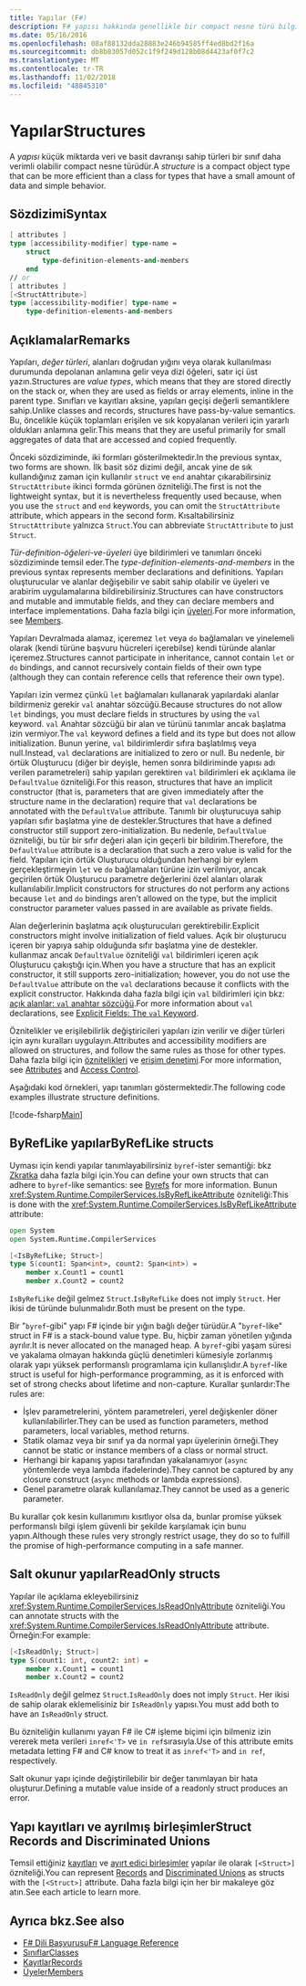 ```yaml
---
title: Yapılar (F#)
description: F# yapısı hakkında genellikle bir compact nesne türü bilgi türleri küçük miktarda veri ve basit davranışı için bir sınıf daha verimlidir.
ms.date: 05/16/2016
ms.openlocfilehash: 08af88132dda28883e246b94585ff4ed8bd2f16a
ms.sourcegitcommit: db8b83057d052c1f9f249d128b08d4423af0f7c2
ms.translationtype: MT
ms.contentlocale: tr-TR
ms.lasthandoff: 11/02/2018
ms.locfileid: "48845310"
---
```

# <a name="structures"></a><span data-ttu-id="08343-103">Yapılar</span><span class="sxs-lookup"><span data-stu-id="08343-103">Structures</span></span>

<span data-ttu-id="08343-104">A *yapısı* küçük miktarda veri ve basit davranışı sahip türleri bir sınıf daha verimli olabilir compact nesne türüdür.</span><span class="sxs-lookup"><span data-stu-id="08343-104">A *structure* is a compact object type that can be more efficient than a class for types that have a small amount of data and simple behavior.</span></span>

## <a name="syntax"></a><span data-ttu-id="08343-105">Sözdizimi</span><span class="sxs-lookup"><span data-stu-id="08343-105">Syntax</span></span>

```fsharp
[ attributes ]
type [accessibility-modifier] type-name =
    struct
        type-definition-elements-and-members
    end
// or
[ attributes ]
[<StructAttribute>]
type [accessibility-modifier] type-name =
    type-definition-elements-and-members
```

## <a name="remarks"></a><span data-ttu-id="08343-106">Açıklamalar</span><span class="sxs-lookup"><span data-stu-id="08343-106">Remarks</span></span>

<span data-ttu-id="08343-107">Yapıları, *değer türleri*, alanları doğrudan yığını veya olarak kullanılması durumunda depolanan anlamına gelir veya dizi öğeleri, satır içi üst yazın.</span><span class="sxs-lookup"><span data-stu-id="08343-107">Structures are *value types*, which means that they are stored directly on the stack or, when they are used as fields or array elements, inline in the parent type.</span></span> <span data-ttu-id="08343-108">Sınıfları ve kayıtları aksine, yapıları geçişi değerli semantiklere sahip.</span><span class="sxs-lookup"><span data-stu-id="08343-108">Unlike classes and records, structures have pass-by-value semantics.</span></span> <span data-ttu-id="08343-109">Bu, öncelikle küçük toplamları erişilen ve sık kopyalanan verileri için yararlı oldukları anlamına gelir.</span><span class="sxs-lookup"><span data-stu-id="08343-109">This means that they are useful primarily for small aggregates of data that are accessed and copied frequently.</span></span>

<span data-ttu-id="08343-110">Önceki sözdiziminde, iki formları gösterilmektedir.</span><span class="sxs-lookup"><span data-stu-id="08343-110">In the previous syntax, two forms are shown.</span></span> <span data-ttu-id="08343-111">İlk basit söz dizimi değil, ancak yine de sık kullandığınız zaman için kullanılır `struct` ve `end` anahtar çıkarabilirsiniz `StructAttribute` ikinci formda görünen özniteliği.</span><span class="sxs-lookup"><span data-stu-id="08343-111">The first is not the lightweight syntax, but it is nevertheless frequently used because, when you use the `struct` and `end` keywords, you can omit the `StructAttribute` attribute, which appears in the second form.</span></span> <span data-ttu-id="08343-112">Kısaltabilirsiniz `StructAttribute` yalnızca `Struct`.</span><span class="sxs-lookup"><span data-stu-id="08343-112">You can abbreviate `StructAttribute` to just `Struct`.</span></span>

<span data-ttu-id="08343-113">*Tür-definition-öğeleri-ve-üyeleri* üye bildirimleri ve tanımları önceki sözdiziminde temsil eder.</span><span class="sxs-lookup"><span data-stu-id="08343-113">The *type-definition-elements-and-members* in the previous syntax represents member declarations and definitions.</span></span> <span data-ttu-id="08343-114">Yapıları oluşturucular ve alanlar değişebilir ve sabit sahip olabilir ve üyeleri ve arabirim uygulamalarına bildirebilirsiniz.</span><span class="sxs-lookup"><span data-stu-id="08343-114">Structures can have constructors and mutable and immutable fields, and they can declare members and interface implementations.</span></span> <span data-ttu-id="08343-115">Daha fazla bilgi için [üyeleri](members/index.md).</span><span class="sxs-lookup"><span data-stu-id="08343-115">For more information, see [Members](members/index.md).</span></span>

<span data-ttu-id="08343-116">Yapıları Devralmada alamaz, içeremez `let` veya `do` bağlamaları ve yinelemeli olarak (kendi türüne başvuru hücreleri içerebilse) kendi türünde alanlar içeremez.</span><span class="sxs-lookup"><span data-stu-id="08343-116">Structures cannot participate in inheritance, cannot contain `let` or `do` bindings, and cannot recursively contain fields of their own type (although they can contain reference cells that reference their own type).</span></span>

<span data-ttu-id="08343-117">Yapıları izin vermez çünkü `let` bağlamaları kullanarak yapılardaki alanlar bildirmeniz gerekir `val` anahtar sözcüğü.</span><span class="sxs-lookup"><span data-stu-id="08343-117">Because structures do not allow `let` bindings, you must declare fields in structures by using the `val` keyword.</span></span> <span data-ttu-id="08343-118">`val` Anahtar sözcüğü bir alan ve türünü tanımlar ancak başlatma izin vermiyor.</span><span class="sxs-lookup"><span data-stu-id="08343-118">The `val` keyword defines a field and its type but does not allow initialization.</span></span> <span data-ttu-id="08343-119">Bunun yerine, `val` bildirimlerdir sıfıra başlatılmış veya null.</span><span class="sxs-lookup"><span data-stu-id="08343-119">Instead, `val` declarations are initialized to zero or null.</span></span> <span data-ttu-id="08343-120">Bu nedenle, bir örtük Oluşturucu (diğer bir deyişle, hemen sonra bildiriminde yapısı adı verilen parametreleri) sahip yapıları gerektiren `val` bildirimleri ek açıklama ile `DefaultValue` özniteliği.</span><span class="sxs-lookup"><span data-stu-id="08343-120">For this reason, structures that have an implicit constructor (that is, parameters that are given immediately after the structure name in the declaration) require that `val` declarations be annotated with the `DefaultValue` attribute.</span></span> <span data-ttu-id="08343-121">Tanımlı bir oluşturucuya sahip yapıları sıfır başlatma yine de destekler.</span><span class="sxs-lookup"><span data-stu-id="08343-121">Structures that have a defined constructor still support zero-initialization.</span></span> <span data-ttu-id="08343-122">Bu nedenle, `DefaultValue` özniteliği, bu tür bir sıfır değeri alan için geçerli bir bildirim.</span><span class="sxs-lookup"><span data-stu-id="08343-122">Therefore, the `DefaultValue` attribute is a declaration that such a zero value is valid for the field.</span></span> <span data-ttu-id="08343-123">Yapıları için örtük Oluşturucu olduğundan herhangi bir eylem gerçekleştirmeyin `let` ve `do` bağlamaları türüne izin verilmiyor, ancak geçirilen örtük Oluşturucu parametre değerlerini özel alanları olarak kullanılabilir.</span><span class="sxs-lookup"><span data-stu-id="08343-123">Implicit constructors for structures do not perform any actions because `let` and `do` bindings aren’t allowed on the type, but the implicit constructor parameter values passed in are available as private fields.</span></span>

<span data-ttu-id="08343-124">Alan değerlerinin başlatma açık oluşturucuları gerektirebilir.</span><span class="sxs-lookup"><span data-stu-id="08343-124">Explicit constructors might involve initialization of field values.</span></span> <span data-ttu-id="08343-125">Açık bir oluşturucu içeren bir yapıya sahip olduğunda sıfır başlatma yine de destekler. kullanmaz ancak `DefaultValue` özniteliği `val` bildirimleri içeren açık Oluşturucu çakıştığı için.</span><span class="sxs-lookup"><span data-stu-id="08343-125">When you have a structure that has an explicit constructor, it still supports zero-initialization; however, you do not use the `DefaultValue` attribute on the `val` declarations because it conflicts with the explicit constructor.</span></span> <span data-ttu-id="08343-126">Hakkında daha fazla bilgi için `val` bildirimleri için bkz: [açık alanlar: `val` anahtar sözcüğü](members/explicit-fields-the-val-keyword.md).</span><span class="sxs-lookup"><span data-stu-id="08343-126">For more information about `val` declarations, see [Explicit Fields: The `val` Keyword](members/explicit-fields-the-val-keyword.md).</span></span>

<span data-ttu-id="08343-127">Öznitelikler ve erişilebilirlik değiştiricileri yapıları izin verilir ve diğer türleri için aynı kuralları uygulayın.</span><span class="sxs-lookup"><span data-stu-id="08343-127">Attributes and accessibility modifiers are allowed on structures, and follow the same rules as those for other types.</span></span> <span data-ttu-id="08343-128">Daha fazla bilgi için [öznitelikleri](attributes.md) ve [erişim denetimi](access-control.md).</span><span class="sxs-lookup"><span data-stu-id="08343-128">For more information, see [Attributes](attributes.md) and [Access Control](access-control.md).</span></span>

<span data-ttu-id="08343-129">Aşağıdaki kod örnekleri, yapı tanımları göstermektedir.</span><span class="sxs-lookup"><span data-stu-id="08343-129">The following code examples illustrate structure definitions.</span></span>

[!code-fsharp[Main](../../../samples/snippets/fsharp/lang-ref-1/snippet2501.fs)]

## <a name="byreflike-structs"></a><span data-ttu-id="08343-130">ByRefLike yapılar</span><span class="sxs-lookup"><span data-stu-id="08343-130">ByRefLike structs</span></span>

<span data-ttu-id="08343-131">Uyması için kendi yapılar tanımlayabilirsiniz `byref`-ister semantiği: bkz [Zkratka](byrefs.md) daha fazla bilgi için.</span><span class="sxs-lookup"><span data-stu-id="08343-131">You can define your own structs that can adhere to `byref`-like semantics: see [Byrefs](byrefs.md) for more information.</span></span> <span data-ttu-id="08343-132">Bunun <xref:System.Runtime.CompilerServices.IsByRefLikeAttribute> özniteliği:</span><span class="sxs-lookup"><span data-stu-id="08343-132">This is done with the <xref:System.Runtime.CompilerServices.IsByRefLikeAttribute> attribute:</span></span>

```fsharp
open System
open System.Runtime.CompilerServices

[<IsByRefLike; Struct>]
type S(count1: Span<int>, count2: Span<int>) =
    member x.Count1 = count1
    member x.Count2 = count2
```

<span data-ttu-id="08343-133">`IsByRefLike` değil gelmez `Struct`.</span><span class="sxs-lookup"><span data-stu-id="08343-133">`IsByRefLike` does not imply `Struct`.</span></span> <span data-ttu-id="08343-134">Her ikisi de türünde bulunmalıdır.</span><span class="sxs-lookup"><span data-stu-id="08343-134">Both must be present on the type.</span></span>

<span data-ttu-id="08343-135">Bir "`byref`-gibi" yapı F# içinde bir yığın bağlı değer türüdür.</span><span class="sxs-lookup"><span data-stu-id="08343-135">A "`byref`-like" struct in F# is a stack-bound value type.</span></span> <span data-ttu-id="08343-136">Bu, hiçbir zaman yönetilen yığında ayrılır.</span><span class="sxs-lookup"><span data-stu-id="08343-136">It is never allocated on the managed heap.</span></span> <span data-ttu-id="08343-137">A `byref`-gibi yaşam süresi ve yakalama olmayan hakkında güçlü denetimleri kümesiyle zorlanmış olarak yapı yüksek performanslı programlama için kullanışlıdır.</span><span class="sxs-lookup"><span data-stu-id="08343-137">A `byref`-like struct is useful for high-performance programming, as it is enforced with set of strong checks about lifetime and non-capture.</span></span> <span data-ttu-id="08343-138">Kurallar şunlardır:</span><span class="sxs-lookup"><span data-stu-id="08343-138">The rules are:</span></span>

* <span data-ttu-id="08343-139">İşlev parametrelerini, yöntem parametreleri, yerel değişkenler döner kullanılabilirler.</span><span class="sxs-lookup"><span data-stu-id="08343-139">They can be used as function parameters, method parameters, local variables, method returns.</span></span>
* <span data-ttu-id="08343-140">Statik olamaz veya bir sınıf ya da normal yapı üyelerinin örneği.</span><span class="sxs-lookup"><span data-stu-id="08343-140">They cannot be static or instance members of a class or normal struct.</span></span>
* <span data-ttu-id="08343-141">Herhangi bir kapanış yapısı tarafından yakalanamıyor (`async` yöntemlerde veya lambda ifadelerinde).</span><span class="sxs-lookup"><span data-stu-id="08343-141">They cannot be captured by any closure construct (`async` methods or lambda expressions).</span></span>
* <span data-ttu-id="08343-142">Genel parametre olarak kullanılamaz.</span><span class="sxs-lookup"><span data-stu-id="08343-142">They cannot be used as a generic parameter.</span></span>

<span data-ttu-id="08343-143">Bu kurallar çok kesin kullanımını kısıtlıyor olsa da, bunlar promise yüksek performanslı bilgi işlem güvenli bir şekilde karşılamak için bunu yapın.</span><span class="sxs-lookup"><span data-stu-id="08343-143">Although these rules very strongly restrict usage, they do so to fulfill the promise of high-performance computing in a safe manner.</span></span>

## <a name="readonly-structs"></a><span data-ttu-id="08343-144">Salt okunur yapılar</span><span class="sxs-lookup"><span data-stu-id="08343-144">ReadOnly structs</span></span>

<span data-ttu-id="08343-145">Yapılar ile açıklama ekleyebilirsiniz <xref:System.Runtime.CompilerServices.IsReadOnlyAttribute> özniteliği.</span><span class="sxs-lookup"><span data-stu-id="08343-145">You can annotate structs with the <xref:System.Runtime.CompilerServices.IsReadOnlyAttribute> attribute.</span></span> <span data-ttu-id="08343-146">Örneğin:</span><span class="sxs-lookup"><span data-stu-id="08343-146">For example:</span></span>

```fsharp
[<IsReadOnly; Struct>]
type S(count1: int, count2: int) =
    member x.Count1 = count1
    member x.Count2 = count2
```

<span data-ttu-id="08343-147">`IsReadOnly` değil gelmez `Struct`.</span><span class="sxs-lookup"><span data-stu-id="08343-147">`IsReadOnly` does not imply `Struct`.</span></span> <span data-ttu-id="08343-148">Her ikisi de sahip olarak eklemelisiniz bir `IsReadOnly` yapısı.</span><span class="sxs-lookup"><span data-stu-id="08343-148">You must add both to have an `IsReadOnly` struct.</span></span>

<span data-ttu-id="08343-149">Bu özniteliğin kullanımı yayan F# ile C# işleme biçimi için bilmeniz izin vererek meta verileri `inref<'T>` ve `in ref`sırasıyla.</span><span class="sxs-lookup"><span data-stu-id="08343-149">Use of this attribute emits metadata letting F# and C# know to treat it as `inref<'T>` and `in ref`, respectively.</span></span>

<span data-ttu-id="08343-150">Salt okunur yapı içinde değiştirilebilir bir değer tanımlayan bir hata oluşturur.</span><span class="sxs-lookup"><span data-stu-id="08343-150">Defining a mutable value inside of a readonly struct produces an error.</span></span>

## <a name="struct-records-and-discriminated-unions"></a><span data-ttu-id="08343-151">Yapı kayıtları ve ayrılmış birleşimler</span><span class="sxs-lookup"><span data-stu-id="08343-151">Struct Records and Discriminated Unions</span></span>

<span data-ttu-id="08343-152">Temsil ettiğiniz [kayıtları](records.md) ve [ayırt edici birleşimler](discriminated-unions.md) yapılar ile olarak `[<Struct>]` özniteliği.</span><span class="sxs-lookup"><span data-stu-id="08343-152">You can represent [Records](records.md) and [Discriminated Unions](discriminated-unions.md) as structs with the `[<Struct>]` attribute.</span></span>  <span data-ttu-id="08343-153">Daha fazla bilgi için her bir makaleye göz atın.</span><span class="sxs-lookup"><span data-stu-id="08343-153">See each article to learn more.</span></span>

## <a name="see-also"></a><span data-ttu-id="08343-154">Ayrıca bkz.</span><span class="sxs-lookup"><span data-stu-id="08343-154">See also</span></span>

- [<span data-ttu-id="08343-155">F# Dili Başvurusu</span><span class="sxs-lookup"><span data-stu-id="08343-155">F# Language Reference</span></span>](index.md)
- [<span data-ttu-id="08343-156">Sınıflar</span><span class="sxs-lookup"><span data-stu-id="08343-156">Classes</span></span>](classes.md)
- [<span data-ttu-id="08343-157">Kayıtlar</span><span class="sxs-lookup"><span data-stu-id="08343-157">Records</span></span>](records.md)
- [<span data-ttu-id="08343-158">Üyeler</span><span class="sxs-lookup"><span data-stu-id="08343-158">Members</span></span>](members/index.md)
